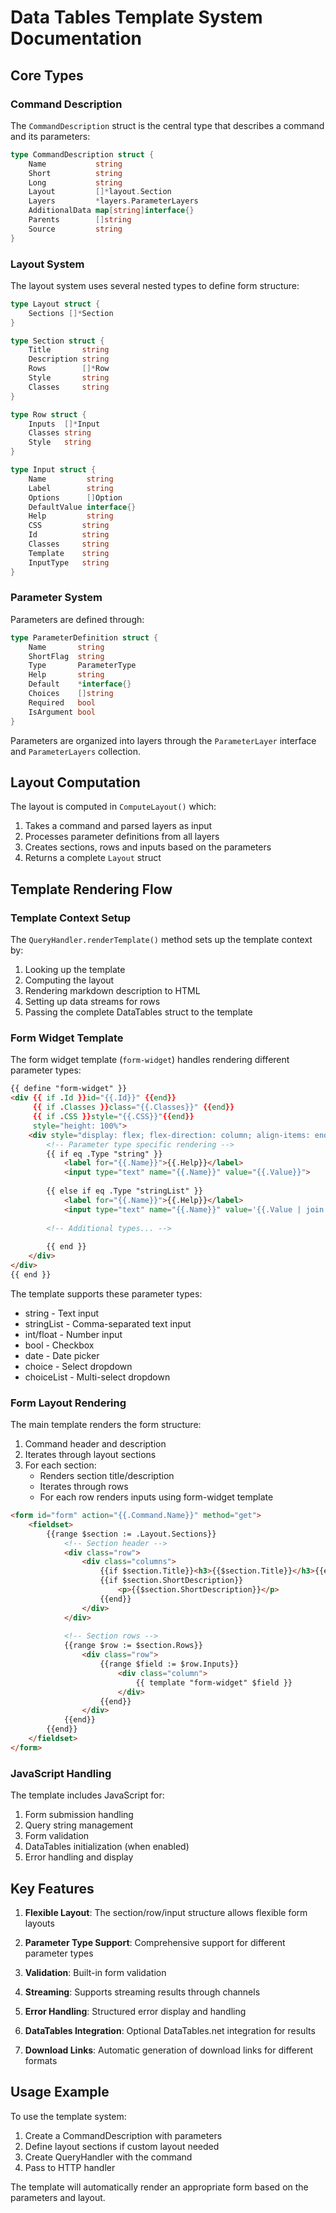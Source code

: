 # Data Tables Template System Documentation

## Core Types

### Command Description
The `CommandDescription` struct is the central type that describes a command and its parameters:

```go
type CommandDescription struct {
    Name           string
    Short          string 
    Long           string
    Layout         []*layout.Section
    Layers         *layers.ParameterLayers
    AdditionalData map[string]interface{}
    Parents        []string
    Source         string
}
```

### Layout System
The layout system uses several nested types to define form structure:

```go
type Layout struct {
    Sections []*Section
}

type Section struct {
    Title       string
    Description string 
    Rows        []*Row
    Style       string
    Classes     string
}

type Row struct {
    Inputs  []*Input
    Classes string
    Style   string 
}

type Input struct {
    Name         string
    Label        string
    Options      []Option
    DefaultValue interface{}
    Help         string
    CSS         string
    Id          string
    Classes     string
    Template    string
    InputType   string
}
```

### Parameter System
Parameters are defined through:

```go
type ParameterDefinition struct {
    Name       string
    ShortFlag  string
    Type       ParameterType
    Help       string
    Default    *interface{}
    Choices    []string
    Required   bool
    IsArgument bool
}
```

Parameters are organized into layers through the `ParameterLayer` interface and `ParameterLayers` collection.

## Layout Computation

The layout is computed in `ComputeLayout()` which:

1. Takes a command and parsed layers as input
2. Processes parameter definitions from all layers
3. Creates sections, rows and inputs based on the parameters
4. Returns a complete `Layout` struct

## Template Rendering Flow

### Template Context Setup

The `QueryHandler.renderTemplate()` method sets up the template context by:

1. Looking up the template
2. Computing the layout
3. Rendering markdown description to HTML
4. Setting up data streams for rows
5. Passing the complete DataTables struct to the template

### Form Widget Template

The form widget template (`form-widget`) handles rendering different parameter types:

```html
{{ define "form-widget" }}
<div {{ if .Id }}id="{{.Id}}" {{end}}
     {{ if .Classes }}class="{{.Classes}}" {{end}}
     {{ if .CSS }}style="{{.CSS}}"{{end}}
     style="height: 100%">
    <div style="display: flex; flex-direction: column; align-items: end; height: 100%">
        <!-- Parameter type specific rendering -->
        {{ if eq .Type "string" }}
            <label for="{{.Name}}">{{.Help}}</label>
            <input type="text" name="{{.Name}}" value="{{.Value}}">
            
        {{ else if eq .Type "stringList" }}
            <label for="{{.Name}}">{{.Help}}</label>
            <input type="text" name="{{.Name}}" value='{{.Value | join "," }}'>
            
        <!-- Additional types... -->
        
        {{ end }}
    </div>
</div>
{{ end }}
```

The template supports these parameter types:

- string - Text input
- stringList - Comma-separated text input
- int/float - Number input
- bool - Checkbox
- date - Date picker
- choice - Select dropdown
- choiceList - Multi-select dropdown

### Form Layout Rendering

The main template renders the form structure:

1. Command header and description
2. Iterates through layout sections
3. For each section:
   - Renders section title/description
   - Iterates through rows
   - For each row renders inputs using form-widget template

```html
<form id="form" action="{{.Command.Name}}" method="get">
    <fieldset>
        {{range $section := .Layout.Sections}}
            <!-- Section header -->
            <div class="row">
                <div class="columns">
                    {{if $section.Title}}<h3>{{$section.Title}}</h3>{{end}}
                    {{if $section.ShortDescription}}
                        <p>{{$section.ShortDescription}}</p>
                    {{end}}
                </div>
            </div>
            
            <!-- Section rows -->
            {{range $row := $section.Rows}}
                <div class="row">
                    {{range $field := $row.Inputs}}
                        <div class="column">
                            {{ template "form-widget" $field }}
                        </div>
                    {{end}}
                </div>
            {{end}}
        {{end}}
    </fieldset>
</form>
```

### JavaScript Handling

The template includes JavaScript for:

1. Form submission handling
2. Query string management
3. Form validation
4. DataTables initialization (when enabled)
5. Error handling and display

## Key Features

1. **Flexible Layout**: The section/row/input structure allows flexible form layouts

2. **Parameter Type Support**: Comprehensive support for different parameter types

3. **Validation**: Built-in form validation

4. **Streaming**: Supports streaming results through channels

5. **Error Handling**: Structured error display and handling

6. **DataTables Integration**: Optional DataTables.net integration for results

7. **Download Links**: Automatic generation of download links for different formats

## Usage Example

To use the template system:

1. Create a CommandDescription with parameters
2. Define layout sections if custom layout needed
3. Create QueryHandler with the command
4. Pass to HTTP handler

The template will automatically render an appropriate form based on the parameters and layout.
